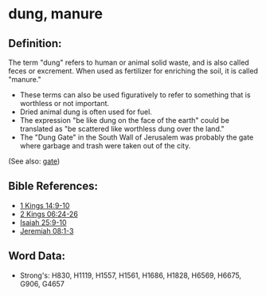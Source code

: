 # dung, manure #

## Definition: ##

The term "dung" refers to human or animal solid waste, and is also called feces or excrement. When used as fertilizer for enriching the soil, it is called "manure."

* These terms can also be used figuratively to refer to something that is worthless or not important.
* Dried animal dung is often used for fuel.
* The expression "be like dung on the face of the earth" could be translated as "be scattered like worthless dung over the land."
* The "Dung Gate" in the South Wall of Jerusalem was probably the gate where garbage and trash were taken out of the city.

(See also: [gate](../other/gate.md))

## Bible References: ##

* [1 Kings 14:9-10](rc://en/tn/help/1ki/14/09)
* [2 Kings 06:24-26](rc://en/tn/help/2ki/06/24)
* [Isaiah 25:9-10](rc://en/tn/help/isa/25/09)
* [Jeremiah 08:1-3](rc://en/tn/help/jer/08/01)

## Word Data: ##

* Strong's: H830, H1119, H1557, H1561, H1686, H1828, H6569, H6675, G906, G4657
